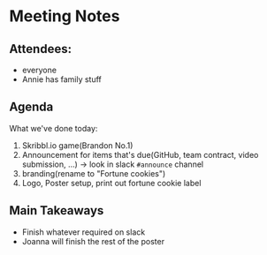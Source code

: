 # Meeting Notes
## Attendees:
- everyone
- Annie has family stuff

## Agenda
What we've done today:
1. Skribbl.io game(Brandon No.1)
2. Announcement for items that's due(GitHub, team contract, video submission, ...) -> look in slack `#announce` channel
3. branding(rename to "Fortune cookies")
4. Logo, Poster setup, print out fortune cookie label

## Main Takeaways 
- Finish whatever required on slack
- Joanna will finish the rest of the poster
